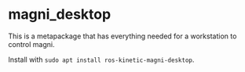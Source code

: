 # magni_desktop

This is a metapackage that has everything needed for a workstation to control magni.

Install with `sudo apt install ros-kinetic-magni-desktop`.
